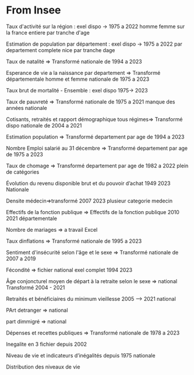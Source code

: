 # From Insee

Taux d'activité  sur la région : exel dispo -> 1975 a 2022 homme femme sur la france entiere par tranche d'age

Estimation de population par département  : exel dispo -> 1975  a 2022 par departement complete nice par tranche dage 

Taux de natalité  => Transformé nationale de 1994 a 2023

Esperance de vie a la naissance par departement => Transformé départementale homme et femme nationale de 1975 a 2023

Taux brut de mortalité - Ensemble : exel dispo 1975-> 2023

Taux de pauvreté => Transformé nationale de 1975 a 2021 manque des années nationale

Cotisants, retraités et rapport démographique tous régimes=> Transformé dispo nationale de 2004 a 2021

Estimation population => Transformé departement par age  de 1994 a 2023

Nombre Emploi salarié au 31 décembre => Transformé departement par age  de 1975 a 2023

Taux de chomage => Transformé departement par age  de 1982 a 2022 plein de catégories

Évolution du revenu disponible brut et du pouvoir d’achat 1949 2023 Nationale

Densite médecin=>transformé 2007 2023 plusieur categorie medecin

Effectifs de la fonction publique => Effectifs de la fonction publique 2010 2021 départementale 

Nombre de mariages => a travail Excel

Taux dinflations => Transformé nationale de 1995 a 2023

Sentiment d'insécurité selon l'âge et le sexe  => Transformé  nationale de 2007 a 2019

Fécondité  => fichier national exel complet 1994 2023

Âge conjoncturel moyen de départ à la retraite selon le sexe => national Transformé 2004 - 2021

Retraités et bénéficiaires du minimum vieillesse 2005 --> 2021 national

PArt detranger => national

part dimmigré => national

Dépenses et recettes publiques => Transformé  nationale de 1978 a 2023

Inegalite en 3 fichier depuis 2002

Niveau de vie et indicateurs d’inégalités  depuis 1975 nationale

Distribution des niveaux de vie

